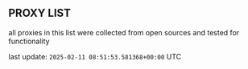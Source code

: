 ## PROXY LIST

all proxies in this list were collected from open sources and tested for functionality

last update: `2025-02-11 08:51:53.581368+00:00` UTC